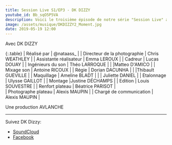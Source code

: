 ```yaml
---
title: Session Live S1/EP3 - DK DIZZY
youtube_id: Bb_sqO5P5VA 
description: Voici le troisième épisode de notre série "Session Live" avec DK DIZZY. Cette série vise à faire découvrir de nouveaux artistes dans des univers musicaux variés. 
image: /assets/musique/DKDIZZY2_Moment.jpg
date: 2019-05-19 12:00
---
```

Avec             DK DIZZY


{:.table}
| Réalisé par | @nataass_ |
| Directeur de la photographie | Chris WEATHLEY |
| Assistante réalisateur         | Emma LEROUX |
| Cadreur                        | Lucas DOUAY |
| Ingénieurs du son              | Théo LARROQUE |
|                                 |Matteo D'AMICO |
| Mixage son                     | Antoine RICOUX |
| Régie                           | Dorian DACUNHA |
|                                 |Thibault GUEVILLE |
| Maquillage                     | Ameline BLADT |
|	                            | Juliette DANIEL |
| Etalonnage                     | Ulysse GAILLOT |
| Montage                        |Justine DÉCHAMPS |
| Edition                         | Louis SOUVESTRE |
| Renfort plateau                 | Béatrice PARISOT |  
| Photographe plateau             | Alexis MAUPIN |
| Chargé de communication         | Alexis MAUPIN | 

Une production      AVLANCHE 


----

Suivez DK Dizzy:  

* [SoundCloud](https://soundcloud.com/dkdizzy)
* [Facebook](https://www.facebook.com/DKDizzyOfficial/)
